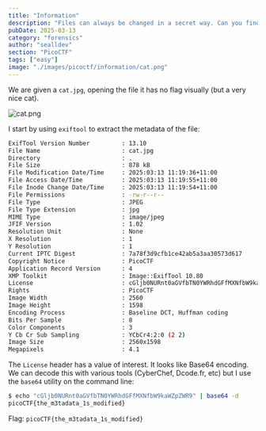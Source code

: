 ```yaml
---
title: "Information"
description: "Files can always be changed in a secret way. Can you find the flag?\n\nHint: Look at the details of the file\nHint: Make sure to submit the flag as `picoCTF{XXXXX}`"
pubDate: 2025-03-13
category: "forensics"
author: "sealldev"
section: "PicoCTF"
tags: ["easy"]
image: "./images/picoctf/information/cat.png"
---
```


We are given a `cat.jpg`, opening the file it has no flag visually (but a very nice cat).

![cat.png](images/picoctf/information/cat.png)

I start by using `exiftool` to extract the metadata of the file:
```bash
ExifTool Version Number         : 13.10
File Name                       : cat.jpg
Directory                       : .
File Size                       : 878 kB
File Modification Date/Time     : 2025:03:13 11:19:36+11:00
File Access Date/Time           : 2025:03:13 11:19:55+11:00
File Inode Change Date/Time     : 2025:03:13 11:19:54+11:00
File Permissions                : -rw-r--r--
File Type                       : JPEG
File Type Extension             : jpg
MIME Type                       : image/jpeg
JFIF Version                    : 1.02
Resolution Unit                 : None
X Resolution                    : 1
Y Resolution                    : 1
Current IPTC Digest             : 7a78f3d9cfb1ce42ab5a3aa30573d617
Copyright Notice                : PicoCTF
Application Record Version      : 4
XMP Toolkit                     : Image::ExifTool 10.80
License                         : cGljb0NURnt0aGVfbTN0YWRhdGFfMXNfbW9kaWZpZWR9
Rights                          : PicoCTF
Image Width                     : 2560
Image Height                    : 1598
Encoding Process                : Baseline DCT, Huffman coding
Bits Per Sample                 : 8
Color Components                : 3
Y Cb Cr Sub Sampling            : YCbCr4:2:0 (2 2)
Image Size                      : 2560x1598
Megapixels                      : 4.1
```

The `License` header has a value of interest. It looks like Base64 encoding. We can decode this with various tools (CyberChef, Dcode.fr, etc) but I use the `base64` utility on the command line:
```bash
$ echo "cGljb0NURnt0aGVfbTN0YWRhdGFfMXNfbW9kaWZpZWR9" | base64 -d
picoCTF{the_m3tadata_1s_modified}
```

Flag: `picoCTF{the_m3tadata_1s_modified}`
